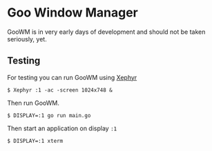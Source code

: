 Goo Window Manager
======================================

GooWM is in very early days of development and should not be taken seriously, yet.

## Testing

For testing you can run GooWM using [Xephyr](https://www.freedesktop.org/wiki/Software/Xephyr/)

```
$ Xephyr :1 -ac -screen 1024x748 &
```

Then run GooWM.

```
$ DISPLAY=:1 go run main.go
```

Then start an application on display `:1`

```
$ DISPLAY=:1 xterm
```
